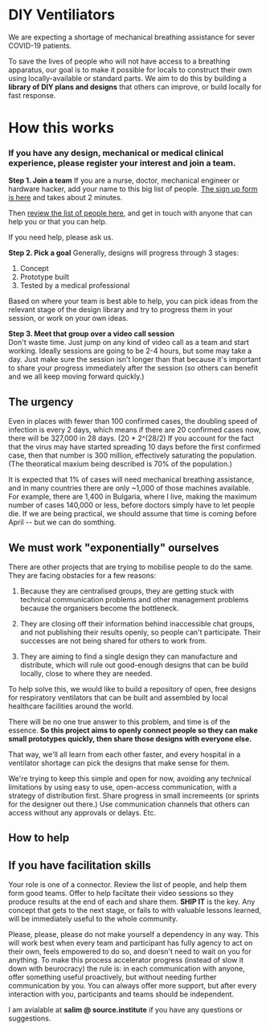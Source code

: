 # DIY Ventiliators

We are expecting a shortage of mechanical breathing assistance for sever COVID-19 patients.

To save the lives of people who will not have access to a breathing apparatus, our goal is to make it possible for locals to construct their own using locally-available or standard parts.  We aim to do this by building a **library of DIY plans and designs** that others can improve, or build locally for fast response.

# How this works


### If you have any design, mechanical or medical clinical experience, please register your interest and join a team.

**Step 1.  Join a team**
If you are a nurse, doctor, mechanical engineer or hardware hacker, add your name to this big list of people. [The sign up form is here](https://airtable.com/shr46cYDx5856dQcV) and takes about 2 minutes.

Then [review the list of people here](https://airtable.com/shrskx6uYDk1KqrvN), and get in touch with anyone that can help you or that you can help.

If you need help, please ask us.

**Step 2. Pick a goal**
Generally, designs will progress through 3 stages:

1. Concept
2. Prototype built
3. Tested by a medical professional

Based on where your team is best able to help, you can pick ideas from the relevant stage of the design library and try to progress them in your session, or work on your own ideas.

**Step 3. Meet that group over a video call session**  
Don't waste time.  Just jump on any kind of video call as a team and start working.  Ideally sessions are going to be 2-4 hours, but some may take a day.  Just make sure the session isn't longer than that because it's important to share your progress immediately after the session (so others can benefit and we all keep moving forward quickly.)




## The urgency

Even in places with fewer than 100 confirmed cases, the doubling speed of infection is every 2 days, which means if there are 20 confirmed cases now, there will be 327,000 in 28 days. (20 * 2^(28/2) If you account for the fact that the virus may have started spreading 10 days before the first confirmed case, then that number is 300 million, effectively saturating the population. (The theoratical maxium being described is 70% of the population.)

It is expected that 1% of cases will need mechanical breathing assistance, and in many countries there are only ~1,000 of those machines available.  For example, there are 1,400 in Bulgaria, where I live, making the maximum number of cases 140,000 or less, before doctors simply have to let people die.  If we are being practical, we should assume that time is coming before April -- but we can do somthing.

## We must work "exponentially" ourselves

There are other projects that are trying to mobilise people to do the same.  They are facing obstacles for a few reasons:

1. Because they are centralised groups, they are getting stuck with technical communication problems and other management problems because the organisers become the bottleneck.

2. They are closing off their information behind inaccessible chat groups, and not publishing their results openly, so people can't participate. Their successes are not being shared for others to work from.

3. They are aiming to find a single design they can manufacture and distribute, which will rule out good-enough designs that can be build locally, close to where they are needed.

To help solve this, we would like to build a repository of open, free designs for respiratory ventilators that can be built and assembled by local healthcare facilities around the world.

There will be no one true answer to this problem, and time is of the essence. **So this project aims to openly connect people so they can make small prototypes quickly, then share those designs with everyone else.**

That way, we'll all learn from each other faster, and every hospital in a ventilator shortage can pick the designs that make sense for them.

We're trying to keep this simple and open for now, avoiding any technical limitations by using easy to use, open-access communication, with a strategy of distribution first.  Share progress in small incremeents (or sprints for the designer out there.)  Use communication channels that others can access without any approvals or delays. Etc.


## How to help

## If you have facilitation skills
Your role is one of a connector.  Review the list of people, and help them form good teams.  Offer to help faciltate their video sessions so they produce results at the end of each and share them.  **SHIP IT** is the key. Any concept that gets to the next stage, or fails to with valuable lessons learned, will be immediately useful to the whole community.

Please, please, please do not make yourself a dependency in any way.  This will work best when every team and participant has fully agency to act on their own, feels empowered to do so, and doesn't need to wait on you for anything.  To make this process accelerator progress (instead of slow it down with beurocracy) the rule is: in each communication with anyone, offer something useful proactively, but without needing further communication by you.  You can always offer more support, but after every interaction with you, participants and teams should be independent.

I am avialable at **salim @ source.institute** if you have any questions or suggestions.  
